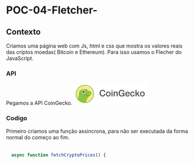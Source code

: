 # POC-04-Fletcher-

## Contexto
Criamos uma página web com Js, html e css que mostra os valores reais das criptos moedas( Bitcoin e Ethereum). Para isso usamos o Flecher do JavaScript.

### API 
Pegamos a API CoinGecko.
<img src="coingecko.svg" width="200px" heigth="300px">

### Codigo 

Primeiro criamos uma função assincrona, para não ser executada da forma normal do começo ao fim.

```javascript

  async function fetchCryptoPrices() {
  
```

